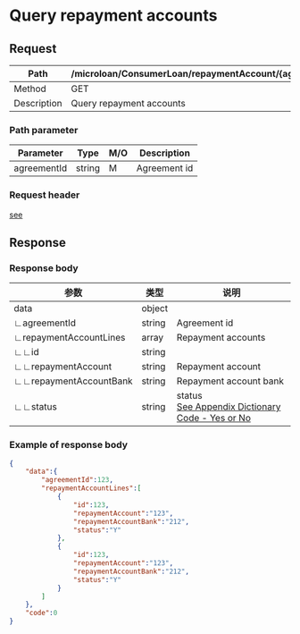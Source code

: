 # Query repayment accounts

## Request

| Path        | /microloan/ConsumerLoan/repaymentAccount/{agreementId}/retrieve |
| ----------- | ------------------------------------------------------------ |
| Method      | GET                                                          |
| Description | Query repayment accounts                                     |

### Path parameter

| Parameter   | Type   | M/O  | Description  |
| ----------- | ------ | ---- | ------------ |
| agreementId | string | M    | Agreement id |

### Request header

[see](../../header.md)

## Response

### Response body

| 参数                   | 类型   | 说明                                                         |
| ---------------------- | ------ | ------------------------------------------------------------ |
| data                   | object |                                                              |
| ∟agreementId           | string | Agreement id                                                 |
| ∟repaymentAccountLines | array  | Repayment accounts                                           |
| ∟∟id                   | string |                                                              |
| ∟∟repaymentAccount     | string | Repayment account                                            |
| ∟∟repaymentAccountBank | string | Repayment account bank                                       |
| ∟∟status               | string | status<br/>[See Appendix Dictionary Code - Yes or No](../../appendices/dictionary_code.md) |

### Example of response body

```json
{
    "data":{
        "agreementId":123,
        "repaymentAccountLines":[
            {
                "id":123,
                "repaymentAccount":"123",
                "repaymentAccountBank":"212",
                "status":"Y"
            },
            {
                "id":123,
                "repaymentAccount":"123",
                "repaymentAccountBank":"212",
                "status":"Y"
            }
        ]
    },
    "code":0
}
```

